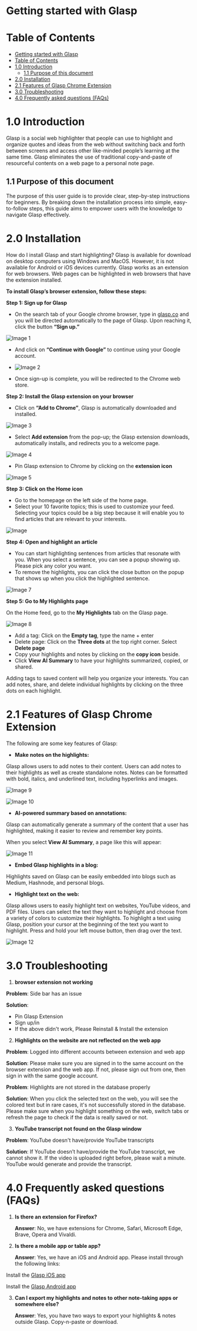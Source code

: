 # Getting started with Glasp

# Table of Contents
- [Getting started with Glasp](#getting-started-with-glasp)
- [Table of Contents](#table-of-contents)
- [1.0	Introduction](#10introduction)
  - [1.1	Purpose of this document](#11purpose-of-this-document)
- [2.0	Installation](#20installation)
- [2.1	Features of Glasp Chrome Extension](#21features-of-glasp-chrome-extension)
- [3.0	Troubleshooting](#30troubleshooting)
- [4.0	Frequently asked questions (FAQs)](#40frequently-asked-questions-faqs)

# 1.0	Introduction
Glasp is a social web highlighter that people can use to highlight and organize quotes and ideas from the web without switching back and forth between screens and access other like-minded people’s learning at the same time. Glasp eliminates the use of traditional copy-and-paste of resourceful contents on a web page to a personal note page.

## 1.1	Purpose of this document
The purpose of this user guide is to provide clear, step-by-step instructions for beginners. By breaking down the installation process into simple, easy-to-follow steps, this guide aims to empower users with the knowledge to navigate Glasp effectively.

# 2.0	Installation
How do I install Glasp and start highlighting? Glasp is available for download on desktop computers using Windows and MacOS. However, it is not available for Android or  iOS devices currently. Glasp works as an extension for web browsers. Web pages can be highlighted in web browsers that have the extension installed. 

**To install Glasp’s browser extension, follow these steps:**

**Step 1: Sign up for Glasp**

* On the search tab of your Google chrome browser, type in [glasp.co](https://glasp.co/) and you will be directed automatically to the page of Glasp.
Upon reaching it, click the button **“Sign up.”** 

![Image 1](<Screenshot (788).png>)

* And click on **“Continue with Google”** to continue using your Google account.
  
* ![Image 2](<Screenshot (789).png>)

* Once sign-up is complete, you will be redirected to the Chrome web store.

**Step 2: Install the Glasp extension on your browser**

* Click on **“Add to Chrome”**, Glasp is automatically downloaded and installed.
  
![Image 3](<Screenshot (790).png>)

* Select **Add extension** from the pop-up; the Glasp extension downloads,  automatically installs, and redirects you to a welcome page.

![Image 4](<Screenshot (791).png>)

* Pin Glasp extension to Chrome by clicking on the **extension icon**
  
![Image 5](<Screenshot (792).png>)

**Step 3: Click on the Home icon**

* Go to the homepage on the left side of the home page. 
* Select your 10 favorite topics; this is used to customize your feed. Selecting your topics could be a big step because it will enable you to find articles that are relevant to your interests.

![Image](<Screenshot (794).png>)

**Step 4: Open and highlight an article**

* You can start highlighting sentences from articles that resonate with you. When you select a sentence, you can see a popup showing up. Please pick any color you want.
* To remove the highlights, you can click the close button on the popup that shows up when you click the highlighted sentence.

![Image 7](<Screenshot (795).png>)

**Step 5: Go to My Highlights page**

On the Home feed, go to the **My Highlights** tab on the Glasp page.

![Image 8](<Screenshot (796).png>)

* Add a tag: Click on the **Empty tag**, type the name + enter
* Delete page: Click on the **Three dots** at the top right corner. Select **Delete page**  
* Copy your highlights and notes by clicking on the **copy icon** beside.
* Click **View AI Summary** to have your highlights summarized, copied, or shared.

Adding tags to saved content will help you organize your interests. You can add notes, share, and delete individual highlights by clicking on the three dots on each highlight.

# 2.1	Features of Glasp Chrome Extension

The following are some key features of Glasp:

* **Make notes on the highlights:**
  
Glasp allows users to add notes to their content. Users can add notes to their highlights as well as create standalone notes. Notes can be formatted with bold, italics, and underlined text, including hyperlinks and images.

![Image 9](<Screenshot (797).png>)

![Image 10](<Screenshot (798).png>)

* **AI-powered summary based on annotations:**
  
Glasp can automatically generate a summary of the content that a user has highlighted, making it easier to review and remember key points.

When you select **View AI Summary**, a page like this will appear:

![Image 11](<Screenshot (799).png>)

* **Embed Glasp highlights in a blog:**
  
Highlights saved on Glasp can be easily embedded into blogs such as Medium, Hashnode, and personal blogs.

* **Highlight text on the web:** 
  
Glasp allows users to easily highlight text on websites, YouTube videos, and PDF files. Users can select the text they want to highlight and choose from a variety of colors to customize their highlights.
To highlight a text using Glasp, position your cursor at the beginning of the text you want to highlight. Press and hold your left mouse button, then drag over the text.

![Image 12](<Screenshot (800).png>)

# 3.0	Troubleshooting

1. **browser extension not working**
   
**Problem**: Side bar has an issue

**Solution**: 

* Pin Glasp Extension
* Sign up/in
* If the above didn't work, Please Reinstall & Install the extension

2. **Highlights on the website are not reflected on the web app**
   
**Problem**: Logged into different accounts between extension and web app

**Solution**: Please make sure you are signed in to the same account on the browser extension and the web app. If not, please sign out from one, then sign in with the same google account.

**Problem**: Highlights are not stored in the database properly

**Solution**: When you click the selected text on the web, you will see the colored text but in rare cases, it's not successfully stored in the database. Please make sure when you highlight something on the web, switch tabs or refresh the page to check if the data is really saved or not. 

3. **YouTube transcript not found on the Glasp window**
   
**Problem**: YouTube doesn't have/provide YouTube transcripts

**Solution**: If YouTube doesn’t have/provide the YouTube transcript, we cannot show it. If the video is uploaded right before, please wait a minute. YouTube would generate and provide the transcript.

# 4.0	Frequently asked questions (FAQs)

1. **Is there an extension for Firefox?**
   
   **Answer**: No, we have extensions for Chrome, Safari, Microsoft Edge, Brave, Opera and Vivaldi.

2. **Is there a mobile app or table app?**
    
    **Answer**: Yes, we have an iOS and Android app. Please install through the following links:

Install the [Glasp iOS app](https://apps.apple.com/us/app/glasp/id1645763435?ref=blog.glasp.co)

Install the [Glasp Android app](https://play.google.com/store/apps/details?id=co.glasp.glaspapp&ref=blog.glasp.co)

3. **Can I export my highlights and notes to other note-taking apps or somewhere else?**
   
   **Answer**: Yes, you have two ways to export your highlights & notes outside Glasp. Copy-n-paste or download.











